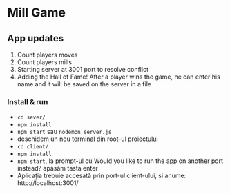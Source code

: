 # Mill Game

## App updates
1. Count players moves
2. Count players mills
3. Starting server at 3001 port to resolve conflict
4. Adding the Hall of Fame! After a player wins the game, he can enter his name and it will be saved on the server in a file

### Install & run

- `cd sever/`
- `npm install`
- `npm start` sau `nodemon server.js`
- deschidem un nou terminal din root-ul proiectului
- `cd client/`
- `npm install`
- `npm start`, la prompt-ul cu Would you like to run the app on another port instead? apăsăm tasta enter
- Aplicația trebuie accesată prin port-ul client-ului, și anume: http://localhost:3001/
